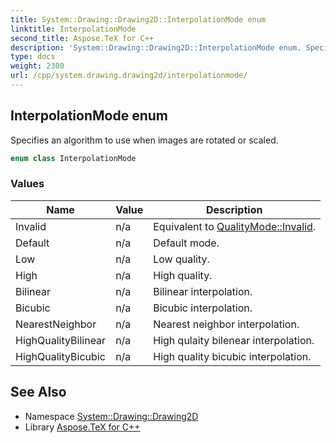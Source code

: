 ```yaml
---
title: System::Drawing::Drawing2D::InterpolationMode enum
linktitle: InterpolationMode
second_title: Aspose.TeX for C++
description: 'System::Drawing::Drawing2D::InterpolationMode enum. Specifies an algorithm to use when images are rotated or scaled in C++.'
type: docs
weight: 2300
url: /cpp/system.drawing.drawing2d/interpolationmode/
---
```

## InterpolationMode enum


Specifies an algorithm to use when images are rotated or scaled.

```cpp
enum class InterpolationMode
```

### Values

| Name | Value | Description |
| --- | --- | --- |
| Invalid | n/a | Equivalent to [QualityMode::Invalid](../qualitymode/). |
| Default | n/a | Default mode. |
| Low | n/a | Low quality. |
| High | n/a | High quality. |
| Bilinear | n/a | Bilinear interpolation. |
| Bicubic | n/a | Bicubic interpolation. |
| NearestNeighbor | n/a | Nearest neighbor interpolation. |
| HighQualityBilinear | n/a | High qulaity bilenear interpolation. |
| HighQualityBicubic | n/a | High quality bicubic interpolation. |

## See Also

* Namespace [System::Drawing::Drawing2D](../)
* Library [Aspose.TeX for C++](../../)
